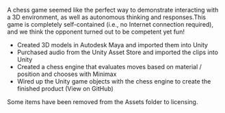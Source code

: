 A chess game seemed like the perfect way to demonstrate interacting with a 3D environment, as well as autonomous thinking and responses.This game is completely self-contained (i.e., no Internet connection required), and we think the opponent turned out to be competent yet fun!

- Created 3D models in Autodesk Maya and imported them into Unity
- Purchased audio from the Unity Asset Store and imported the clips into Unity
- Created a chess engine that evaluates moves based on material / position and chooses with Minimax
- Wired up the Unity game objects with the chess engine to create the finished product (View on GitHub)

Some items have been removed from the Assets folder to licensing.
